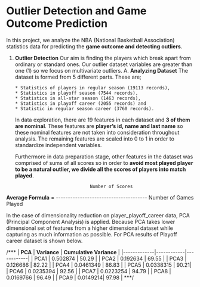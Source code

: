 # Outlier Detection and Game Outcome Prediction
 In this project, we analyze the NBA (National Basketball Association) statistics data for predicting the **game outcome and detecting outliers**.
 1. **Outlier Detection**
    Our aim is finding the players which break apart from ordinary or standard ones. Our outlier dataset variables are greater than one (1) so we focus on multivariate outliers.
    A. **Analyzing Dataset**
    The dataset is formed from 5 different parts. These are;
    
        * Statistics of players in regular season (19113 records), 
        * Statistics in playoff season (7544 records), 
        * Statistics in all-star season (1463 records), 
        * Statistics in playoff career (2055 records) and 
        * Statistic in regular season career (3760 records).
        
    In data exploration, there are 19 features in each dataset and **3 of them are nominal**. These features are **player’s id, name and last name** so these nominal features are not taken into consideration throughout analysis. The remaining features are scaled into 0 to 1 in order to standardize independent variables. 
    
     Furthermore in data preparation stage, other features in the dataset was comprised of sums of all scores so in order to **avoid  most  played player to be a natural outlier, we divide all the scores of players into match played**.
    
       
                                    Number of Scores   
 **Average Formula** =   -------------------------------------- 
                                Number of Games Played   


In the case of dimensionality reduction on player_playoff_career data, PCA (Principal Component Analysis) is applied. Because PCA takes lower dimensional set of features from a higher dimensional dataset while capturing as much information as possible. For PCA results of Playoff career dataset is shown below.



/***
| __PCA__ | __Variance__ | __Cumulative Variance__ |
|-------------|------------|------------|
| PCA1        | 0.502874     | 50.29    |
| PCA2         | 0.192634  | 69.55      |
| PCA3    | 0.126686 | 82.22 |
| PCA4        | 0.0461349  | 86.83     |
| PCA5    | 0.0338315 | 90.21|
| PCA6         | 0.0235394  | 92.56 |
| PCA7    | 0.0223254 | 94.79 |
| PCA8         | 0.0169766 | 96.49     |
| PCA9    | 0.0149214| 97.98 |
***/

